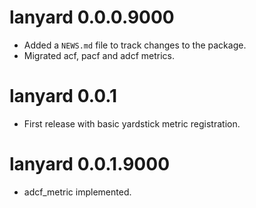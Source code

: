# lanyard 0.0.0.9000

* Added a `NEWS.md` file to track changes to the package.
* Migrated acf, pacf and adcf metrics.

# lanyard 0.0.1

* First release with basic yardstick metric registration.

# lanyard 0.0.1.9000

* adcf_metric implemented.
